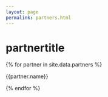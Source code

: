 ```yaml
---
layout: page
permalink: partners.html
---
```


# partnertitle

{% for partner in site.data.partners %}

<p>{{partner.name}}</p>

{% endfor %}